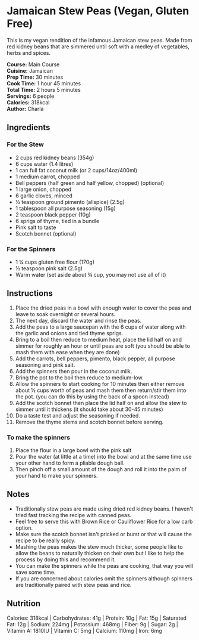 # Jamaican Stew Peas (Vegan, Gluten Free)

This is my vegan rendition of the infamous Jamaican stew peas. Made from red kidney beans that are simmered until soft with a medley of vegetables, herbs and spices.

**Course:** Main Course  
**Cuisine:** Jamaican  
**Prep Time:** 30 minutes  
**Cook Time:** 1 hour 45 minutes  
**Total Time:** 2 hours 5 minutes  
**Servings:** 6 people  
**Calories:** 318kcal  
**Author:** Charla

## Ingredients

### For the Stew
- 2 cups red kidney beans (354g)
- 6 cups water (1.4 litres)
- 1 can full fat coconut milk (or 2 cups/14oz/400ml)
- 1 medium carrot, chopped
- Bell peppers (half green and half yellow, chopped) (optional)
- 1 large onion, chopped
- 6 garlic cloves, minced
- ½ teaspoon ground pimento (allspice) (2.5g)
- 1 tablespoon all purpose seasoning (15g)
- 2 teaspoon black pepper (10g)
- 6 sprigs of thyme, tied in a bundle
- Pink salt to taste
- Scotch bonnet (optional)

### For the Spinners
- 1 ¼ cups gluten free flour (170g)
- ½ teaspoon pink salt (2.5g)
- Warm water (set aside about ¾ cup, you may not use all of it)

## Instructions

1. Place the dried peas in a bowl with enough water to cover the peas and leave to soak overnight or several hours.
2. The next day, discard the water and rinse the peas.
3. Add the peas to a large saucepan with the 6 cups of water along with the garlic and onions and tied thyme sprigs.
4. Bring to a boil then reduce to medium heat, place the lid half on and simmer for roughly an hour or until peas are soft (you should be able to mash them with ease when they are done)
5. Add the carrots, bell peppers, pimento, black pepper, all purpose seasoning and pink salt.
6. Add the spinners then pour in the coconut milk.
7. Bring the pot to the boil then reduce to medium-low.
8. Allow the spinners to start cooking for 10 minutes then either remove about ½ cups worth of peas and mash them then return/stir them into the pot. (you can do this by using the back of a spoon instead)
9. Add the scotch bonnet then place the lid half on and allow the stew to simmer until it thickens (it should take about 30-45 minutes)
10. Do a taste test and adjust the seasoning if needed.
11. Remove the thyme stems and scotch bonnet before serving.

### To make the spinners
1. Place the flour in a large bowl with the pink salt
2. Pour the water (at little at a time) into the bowl and at the same time use your other hand to form a pliable dough ball.
3. Then pinch off a small amount of the dough and roll it into the palm of your hand to make your spinners.

## Notes
- Traditionally stew peas are made using dried red kidney beans. I haven't tried fast tracking the recipe with canned peas.
- Feel free to serve this with Brown Rice or Cauliflower Rice for a low carb option.
- Make sure the scotch bonnet isn't pricked or burst or that will cause the recipe to be really spicy.
- Mashing the peas makes the stew much thicker, some people like to allow the beans to naturally thicken on their own but I like to help the process by doing this and recommend it.
- You can make the spinners while the peas are cooking, that way you will save some time.
- If you are concerned about calories omit the spinners although spinners are traditionally paired with stew peas and rice.

## Nutrition
Calories: 318kcal | Carbohydrates: 41g | Protein: 10g | Fat: 15g | Saturated Fat: 12g | Sodium: 224mg | Potassium: 468mg | Fiber: 9g | Sugar: 2g | Vitamin A: 1810IU | Vitamin C: 5mg | Calcium: 110mg | Iron: 6mg
